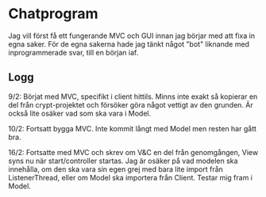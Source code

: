 # Chatprogram

Jag vill först få ett fungerande MVC och GUI innan 
jag börjar med att fixa in egna saker. För de egna 
sakerna hade jag tänkt något "bot" liknande med 
inprogrammerade svar, till en början iaf. 


## Logg

9/2: Börjat med MVC, specifikt i client hittils. 
Minns inte exakt så kopierar en del från crypt-projektet
och försöker göra något vettigt av den grunden. 
Är också lite osäker vad som ska vara i Model. 

10/2: Fortsatt bygga MVC. Inte kommit långt med 
Model men resten har gått bra. 

16/2: Fortsatte med MVC och skrev om V&C en del 
från genomgången, View syns nu när start/controller 
startas. Jag är osäker på vad modelen ska innehålla, 
om den ska vara sin egen grej med bara lite import 
från ListenerThread, eller om Model ska importera från 
Client. Testar mig fram i Model. 